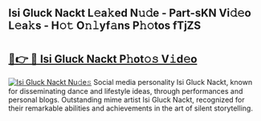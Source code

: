 ## Isi Gluck Nackt L𝚎a𝚔ed N𝚞𝚍e - Part-sKN Vi𝚍𝚎o L𝚎a𝚔s - H𝚘𝚝 O𝚗𝚕yf𝚊ns P𝚑𝚘tos fTjZS

# <h2><a href="http://kf7qsp8.oniu.top/?m=Isi+Gluck+Nackt">🔗👉 🔴 Isi Gluck Nackt P𝚑ot𝚘𝚜 V𝚒d𝚎o</a></h2>

[![Isi Gluck Nackt Nu𝚍e𝚜](https://i.imgur.com/0qMVB7G.gif)](http://kf7qsp8.oniu.top/?m=Isi+Gluck+Nackt)
Social media personality Isi Gluck Nackt, known for disseminating dance and lifestyle ideas, through performances and personal blogs. Outstanding mime artist Isi Gluck Nackt, recognized for their remarkable abilities and achievements in the art of silent storytelling.  
